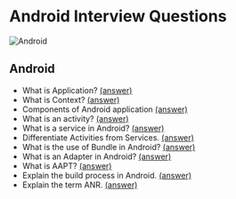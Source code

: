 # Android Interview Questions

![Android](https://img.shields.io/badge/Android-3DDC84?style=for-the-badge&logo=android&logoColor=white)

## Android
- What is Application? [(answer)](https://github.com/ahmt42/android-interview-questions/issues/7#issue-1605396977)
- What is Context? [(answer)](https://github.com/ahmt42/android-interview-questions/issues/8#issue-1605397760)
- Components of Android application [(answer)](https://github.com/ahmt42/android-interview-questions/issues/1)
- What is an activity? [(answer)](https://github.com/ahmt42/android-interview-questions/issues/2)
- What is a service in Android? [(answer)](https://github.com/ahmt42/android-interview-questions/issues/3#issue-1597438523)
- Differentiate Activities from Services. [(answer)](https://github.com/ahmt42/android-interview-questions/issues/4#issue-1599806514)
- What is the use of Bundle in Android? [(answer)](https://github.com/ahmt42/android-interview-questions/issues/5#issue-1601886343)
- What is an Adapter in Android? [(answer)](https://github.com/ahmt42/android-interview-questions/issues/6#issue-1603751110)
- What is AAPT? [(answer)]()
- Explain the build process in Android. [(answer)]()
- Explain the term ANR. [(answer)]()
